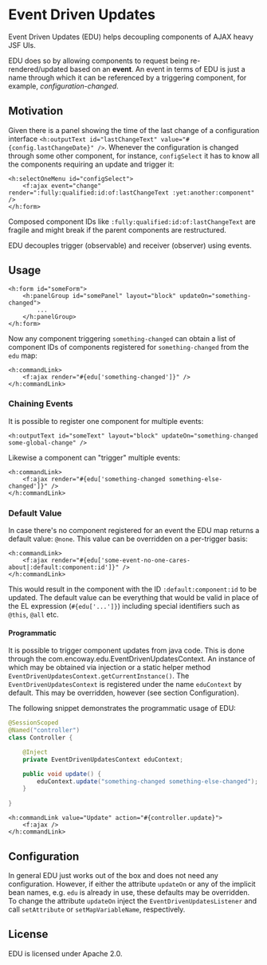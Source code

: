 Event Driven Updates
====================

Event Driven Updates (EDU) helps decoupling components of AJAX heavy JSF UIs.

EDU does so by allowing components to request being re-rendered/updated based on an **event**.
An event in terms of EDU is just a name through which it can be referenced by a triggering component, for example, *configuration-changed*.

## Motivation

Given there is a panel showing the time of the last change of a configuration interface
`<h:outputText id="lastChangeText" value="#{config.lastChangeDate}" />`.
Whenever the configuration is changed through some other component, for instance, `configSelect`
it has to know all the components requiring an update and trigger it:

```xhtml
<h:selectOneMenu id="configSelect">
    <f:ajax event="change" render=":fully:qualified:id:of:lastChangeText :yet:another:component" />
</h:form>
```

Composed component IDs like `:fully:qualified:id:of:lastChangeText` are fragile and
might break if the parent components are restructured.

EDU decouples trigger (observable) and receiver (observer) using events.

## Usage

```xhtml
<h:form id="someForm">
    <h:panelGroup id="somePanel" layout="block" updateOn="something-changed">
        ...
    </h:panelGroup>
</h:form>
```

Now any component triggering `something-changed` can obtain a list of component IDs
of components registered for `something-changed` from the `edu` map:

```xhtml
<h:commandLink>
    <f:ajax render="#{edu['something-changed']}" />
</h:commandLink>
```

### Chaining Events

It is possible to register one component for multiple events:

```xhtml
<h:outputText id="someText" layout="block" updateOn="something-changed some-global-change" />
```

Likewise a component can "trigger" multiple events:

```xhtml
<h:commandLink>
    <f:ajax render="#{edu['something-changed something-else-changed']}" />
</h:commandLink>
```

### Default Value

In case there's no component registered for an event the EDU map returns a default value: `@none`.
This value can be overridden on a per-trigger basis:

```xhtml
<h:commandLink>
    <f:ajax render="#{edu['some-event-no-one-cares-about|:default:component:id']}" />
</h:commandLink>
```

This would result in the component with the ID `:default:component:id` to be updated.
The default value can be everything that would be valid in place of the EL expression (`#{edu['...']}`)
including special identifiers such as `@this`, `@all` etc.

#### Programmatic

It is possible to trigger component updates from java code. This is done through the com.encoway.edu.EventDrivenUpdatesContext. An instance of which may be obtained via injection or a static helper method `EventDrivenUpdatesContext.getCurrentInstance()`. The `EventDrivenUpdatesContext` is registered under the name `eduContext` by default. This may be overridden, however (see section Configuration). 

The following snippet demonstrates the programmatic usage of EDU: 

```java
@SessionScoped
@Named("controller")
class Controller {

    @Inject
    private EventDrivenUpdatesContext eduContext;

    public void update() {
        eduContext.update("something-changed something-else-changed");
    }
    
}
```

```xhtml
<h:commandLink value="Update" action="#{controller.update}">
    <f:ajax />
</h:commandLink>
```

## Configuration

In general EDU just works out of the box and does not need any configuration.
However, if either the attribute `updateOn` or any of the implicit bean names, e.g. `edu` is already in use,
these defaults may be overridden. To change the attribute `updateOn` inject the `EventDrivenUpdatesListener`
and call `setAttribute` or `setMapVariableName`, respectively. 

## License

EDU is licensed under Apache 2.0.